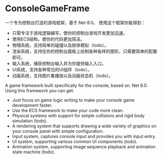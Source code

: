 # ConsoleGameFrame

一个专为控制台打造的游戏框架，基于.Net 8.0。
使用这个框架你能得到：
- 只需专注于游戏逻辑编写，使你的控制台游戏开发更加迅速。
- 使用ECS结构，使你的代码更加简洁。
- 物理系统，支持简单的碰撞以及刚体模拟（todo）。
- 渲染系统，支持在你的控制台面板上绘制各种各样的图形，只需要简单的配置即可。
- 输入系统，捕获控制台输入并为你提供输入入口。
- UI系统，支持各种常见的UI组件（todo）。
- 动画系统，支持图片集播放以及动画状态机（todo）。

A game framework built specifically for the console, based on. Net 8.0.
Using this framework you can get:
- Just focus on game logic writing to make your console game development faster.
- Use the ECS framework to make your code more clean.
- Physical systems with support for simple collisions and rigid body simulation (todo).
- A rendering system that supports drawing a wide variety of graphics on your console panel with simple configuration.
- Input system, captures console input and provides you with input entry.
- UI system, supporting various common UI components (todo).
- Animation system, supporting image sequence playback and animation state machine (todo).
